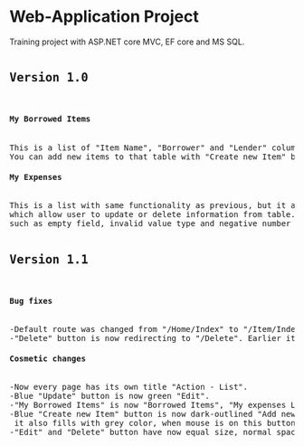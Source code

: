# Web-Application Project
Training project with ASP.NET core MVC, EF core and MS SQL.
<pre>
<h2>Version 1.0</h2>
<h4>My Borrowed Items</h4>
This is a list of "Item Name", "Borrower" and "Lender" columns. 
You can add new items to that table with "Create new Item" button.
<h4>My Expenses</h4>
This is a list with same functionality as previous, but it also has "Update" and "Delete" buttons, 
which allow user to update or delete information from table. Items also have validation for invalid input, 
such as empty field, invalid value type and negative number for "Cost" field. Also Cost is formated as "$0.00".
</pre>

<pre>
<h2>Version 1.1</h2>
<h4>Bug fixes</h4>
-Default route was changed from "/Home/Index" to "/Item/Index".
-"Delete" button is now redirecting to "/Delete". Earlier it was"/DeletePost".
<h4>Cosmetic changes</h4>
-Now every page has its own title "Action - List".
-Blue "Update" button is now green "Edit". 
-"My Borrowed Items" is now "Borrowed Items", "My expenses List" - "My Expenses List", "Purchase Name" was changed to "Expense", "Cost" to "Amount". 
-Blue "Create new Item" button is now dark-outlined "Add new Item" button. 
 it also fills with grey color, when mouse is on this button.  
-"Edit" and "Delete" button have now equal size, normal space in-beetween and rounded shape. 
</pre>
